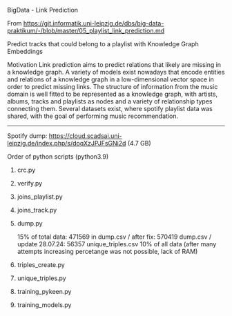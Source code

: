 BigData - Link Prediction

From 
https://git.informatik.uni-leipzig.de/dbs/big-data-praktikum/-/blob/master/05_playlist_link_prediction.md

Predict tracks that could belong to a playlist with Knowledge Graph Embeddings

Motivation Link prediction aims to predict relations that likely are missing in a knowledge graph. A variety of models exist nowadays that encode entities and relations of a knowledge graph in a low-dimensional vector space in order to predict missing links. The structure of information from the music domain is well fitted to be represented as a knowledge graph, with artists, albums, tracks and playlists as nodes and a variety of relationship types connecting them. Several datasets exist, where spotify playlist data was shared, with the goal of performing music recommendation.

--------------------------------------------------------

Spotify dump: https://cloud.scadsai.uni-leipzig.de/index.php/s/doqXzJPJFsGNi2d  (4.7 GB)

Order of python scripts (python3.9)

1. crc.py
2. verify.py
3. joins_playlist.py
4. joins_track.py
5. dump.py

   15% of total data: 471569 in dump.csv / after fix: 570419 dump.csv / update 28.07.24: 56357 unique_triples.csv 10% of all data (after many attempts increasing percetange was not possible, lack of RAM)


6. triples_create.py
7. unique_triples.py
8. training_pykeen.py
9. training_models.py



